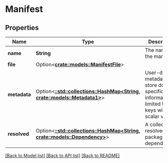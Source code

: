 # Manifest

## Properties

Name | Type | Description | Notes
------------ | ------------- | ------------- | -------------
**name** | **String** | The name of the manifest. | 
**file** | Option<[**crate::models::ManifestFile**](manifest_file.md)> |  | [optional]
**metadata** | Option<[**::std::collections::HashMap<String, crate::models::Metadata1>**](metadata_1.md)> | User-defined metadata to store domain-specific information limited to 8 keys with scalar values. | [optional]
**resolved** | Option<[**::std::collections::HashMap<String, crate::models::Dependency>**](dependency.md)> | A collection of resolved package dependencies. | [optional]

[[Back to Model list]](../README.md#documentation-for-models) [[Back to API list]](../README.md#documentation-for-api-endpoints) [[Back to README]](../README.md)


